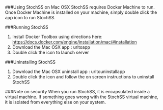 ###Using StochSS on Mac OSX
StochSS requires Docker Machine to run. Once Docker Machine is installed on your machine, simply double click the app icon to run StochSS.

###Running StochSS
1. Install Docker Toolbox using directions here: https://docs.docker.com/engine/installation/mac/#installation
2. Download the Mac OSX app : urltoapp
3. Double click the icon to launch server

###Uninstalling StochSS
1. Download the Mac OSX uninstall app : urltouninstallapp
2. Double click the icon and follow the on screen instructions to uninstall StochSS

###Note on security
When you run StochSS, it is encapsulated inside a virtual machine. If something goes wrong with the StochSS virtual machine, it is isolated from everything else on your system.
